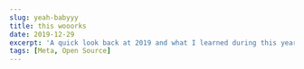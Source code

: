 ```yaml
---
slug: yeah-babyyy
title: this wooorks
date: 2019-12-29
excerpt: 'A quick look back at 2019 and what I learned during this year.'
tags: [Meta, Open Source]
---
```


